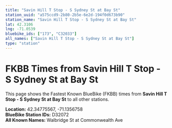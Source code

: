 ```yaml
---
title: "Savin Hill T Stop - S Sydney St at Bay St"
station_uuid: "a575ccd9-2b80-2b5e-6e2d-194f0d673b90"
station_name: "Savin Hill T Stop - S Sydney St at Bay St"
lat: 42.3106
lng: -71.0539
bluebike_ids: ["173", "C32033"]
all_names: ["Savin Hill T Stop - S Sydney St at Bay St"]
type: "station"
---
```


# FKBB Times from Savin Hill T Stop - S Sydney St at Bay St

This page shows the Fastest Known BlueBike (FKBB) times from **Savin Hill T Stop - S Sydney St at Bay St** to all other stations.

**Location:** 42.34775567, -71.1356758  
**BlueBike Station IDs:** D32072  
**All Known Names:** Walbridge St at Commonwealth Ave

